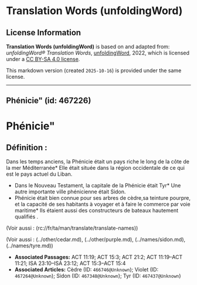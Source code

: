 # Translation Words (unfoldingWord)

## License Information

**Translation Words (unfoldingWord)** is based on and adapted from: _unfoldingWord® Translation Words_, [unfoldingWord](https://unfoldingword.org/utw), 2022, which is licensed under a [CC BY-SA 4.0 license](https://creativecommons.org/licenses/by-sa/4.0/legalcode.en).

This markdown version (created `2025-10-16`) is provided under the same license.



--------------------------------

## Phénicie&quot; (id: 467226)

Phénicie"
=========

Définition :
------------

Dans les temps anciens, la Phénicie était un pays riche le long de la côte de la mer Méditerranée\* Elle était située dans la région occidentale de ce qui est le pays actuel du Liban.

* Dans le Nouveau Testament, la capitale de la Phénicie était Tyr\* Une autre importante ville phénicienne était Sidon.
* Phénicie était bien connue pour ses arbres de cèdre,sa teinture pourpre, et la capacité de ses habitants à voyager et à faire le commerce par voie maritime\* Ils étaient aussi des constructeurs de bateaux hautement qualifiés .

(Voir aussi : (rc://fr/ta/man/translate/translate\-names))

(Voir aussi : (../other/cedar.md), (../other/purple.md), (../names/sidon.md), (../names/tyre.md))

* **Associated Passages:** ACT 11:19; ACT 15:3; ACT 21:2; ACT 11:19–ACT 11:21; ISA 23:10–ISA 23:12; ACT 15:3–ACT 15:4
* **Associated Articles:** Cèdre (ID: `466746@Unknown`); Violet (ID: `467264@Unknown`); Sidon (ID: `467348@Unknown`); Tyr (ID: `467437@Unknown`)

